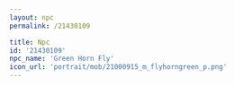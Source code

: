 ```yaml
---
layout: npc
permalink: /21430109

title: Npc
id: '21430109'
npc_name: 'Green Horn Fly'
icon_url: 'portrait/mob/21000915_m_flyhorngreen_p.png'
---
```

